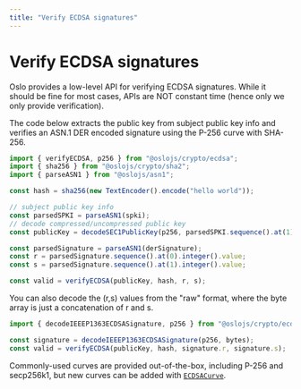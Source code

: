 ```yaml
---
title: "Verify ECDSA signatures"
---
```


# Verify ECDSA signatures

Oslo provides a low-level API for verifying ECDSA signatures. While it should be fine for most cases, APIs are NOT constant time (hence only we only provide verification).

The code below extracts the public key from subject public key info and verifies an ASN.1 DER encoded signature using the P-256 curve with SHA-256.

```ts
import { verifyECDSA, p256 } from "@oslojs/crypto/ecdsa";
import { sha256 } from "@oslojs/crypto/sha2";
import { parseASN1 } from "@oslojs/asn1";

const hash = sha256(new TextEncoder().encode("hello world"));

// subject public key info
const parsedSPKI = parseASN1(spki);
// decode compressed/uncompressed public key
const publicKey = decodeSEC1PublicKey(p256, parsedSPKI.sequence().at(1).bitString().bytes);

const parsedSignature = parseASN1(derSignature);
const r = parsedSignature.sequence().at(0).integer().value;
const s = parsedSignature.sequence().at(1).integer().value;

const valid = verifyECDSA(publicKey, hash, r, s);
```

You can also decode the (r,s) values from the "raw" format, where the byte array is just a concatenation of r and s.

```ts
import { decodeIEEEP1363ECDSASignature, p256 } from "@oslojs/crypto/ecdsa";

const signature = decodeIEEEP1363ECDSASignature(p256, bytes);
const valid = verifyECDSA(publicKey, hash, signature.r, signature.s);
```

Commonly-used curves are provided out-of-the-box, including P-256 and secp256k1, but new curves can be added with [`ECDSACurve`](/reference/ecdsa/ECDSACurve).